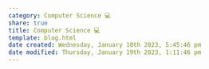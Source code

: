 ```yaml
---  
category: Computer Science 💻  
share: true  
title: Computer Science 💻  
template: blog.html  
date created: Wednesday, January 18th 2023, 5:45:46 pm  
date modified: Thursday, January 19th 2023, 1:11:46 pm  
---  
```

